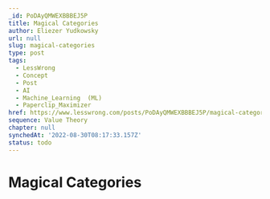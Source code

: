 ```yaml
---
_id: PoDAyQMWEXBBBEJ5P
title: Magical Categories
author: Eliezer Yudkowsky
url: null
slug: magical-categories
type: post
tags:
  - LessWrong
  - Concept
  - Post
  - AI
  - Machine_Learning  (ML)
  - Paperclip_Maximizer
href: https://www.lesswrong.com/posts/PoDAyQMWEXBBBEJ5P/magical-categories
sequence: Value Theory
chapter: null
synchedAt: '2022-08-30T08:17:33.157Z'
status: todo
---
```


# Magical Categories
